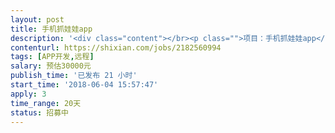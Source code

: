 ```yaml
---                
layout: post       
title: 手机抓娃娃app           
description: '<div class="content"></br><p class="">项目：手机抓娃娃app</br><br/>需做一整套appIOS版本的开发，目前安卓版本已开发完成，样式和功能可以参照安卓版来做，项目比较急，需要马上能开始，有项目相关经验最佳。</p></br><p class="">其它：</br><br/>人数：至少2人</br><br/>不要求坐班，见面沟通好需求后可远程开发</p></br></div>'     
contenturl: https://shixian.com/jobs/2182560994      
tags: [APP开发,远程]            
salary: 预估30000元          
publish_time: '已发布 21 小时'         
start_time: '2018-06-04 15:57:47'           
apply: 3                   
time_range: 20天              
status: 招募中                  
---                 
```


